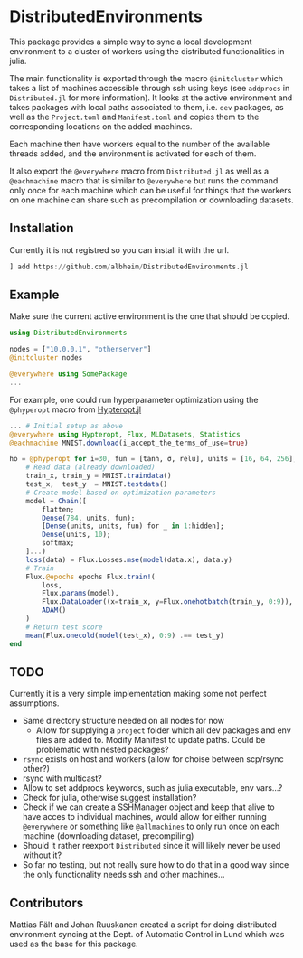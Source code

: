 # DistributedEnvironments

This package provides a simple way to sync a local development environment to a cluster of workers using the distributed functionalities in julia. 

The main functionality is exported through the macro `@initcluster` which takes a list of machines accessible through ssh using keys (see `addprocs` in `Distributed.jl` for more information).
It looks at the active environment and takes packages with local paths associated to them, i.e. `dev` packages,
as well as the `Project.toml` and `Manifest.toml` and copies them to the corresponding locations on the added machines.

Each machine then have workers equal to the number of the available threads added, and the environment is activated for each of them. 

It also export the `@everywhere` macro from `Distributed.jl` as well as a `@eachmachine` macro that is similar to `@everywhere` but runs
the command only once for each machine which can be useful for things that the workers on one machine can share such as precompilation or
downloading datasets.

## Installation

Currently it is not registred so you can install it with the url.
```julia
] add https://github.com/albheim/DistributedEnvironments.jl
```

## Example

Make sure the current active environment is the one that should be copied.

```julia
using DistributedEnvironments

nodes = ["10.0.0.1", "otherserver"]
@initcluster nodes

@everywhere using SomePackage
...
```

For example, one could run hyperparameter optimization using the `@phyperopt` macro from [Hypteropt.jl](https://github.com/baggepinnen/Hyperopt.jl)
```julia
... # Initial setup as above
@everywhere using Hypteropt, Flux, MLDatasets, Statistics
@eachmachine MNIST.download(i_accept_the_terms_of_use=true)

ho = @phyperopt for i=30, fun = [tanh, σ, relu], units = [16, 64, 256], hidden = 1:5, epochs = 1:7
    # Read data (already downloaded)
    train_x, train_y = MNIST.traindata()
    test_x,  test_y  = MNIST.testdata()
    # Create model based on optimization parameters
    model = Chain([
        flatten; 
        Dense(784, units, fun);
        [Dense(units, units, fun) for _ in 1:hidden];
        Dense(units, 10); 
        softmax;
    ]...)
    loss(data) = Flux.Losses.mse(model(data.x), data.y)
    # Train
    Flux.@epochs epochs Flux.train!(
        loss, 
        Flux.params(model), 
        Flux.DataLoader((x=train_x, y=Flux.onehotbatch(train_y, 0:9)), batchsize=16, shuffle=true), 
        ADAM()
    )
    # Return test score
    mean(Flux.onecold(model(test_x), 0:9) .== test_y)
end
```

## TODO

Currently it is a very simple implementation making some not perfect assumptions.

* Same directory structure needed on all nodes for now
    * Allow for supplying a `project` folder which all dev packages and env files are added to. Modify Manifest to update paths. Could be problematic with nested packages?
* `rsync` exists on host and workers (allow for choise between scp/rsync other?)
* rsync with multicast?
* Allow to set addprocs keywords, such as julia executable, env vars...?
* Check for julia, otherwise suggest installation?
* Check if we can create a SSHManager object and keep that alive to have acces to individual machines, would allow for either running `@everywhere` or something like `@allmachines` to only run once on each machine (downloading dataset, precompiling)
* Should it rather reexport `Distributed` since it will likely never be used without it?
* So far no testing, but not really sure how to do that in a good way since the only functionality needs ssh and other machines...

## Contributors

Mattias Fält and Johan Ruuskanen created a script for doing distributed environment syncing at the Dept. of Automatic Control in Lund which was used as the base for this package.
